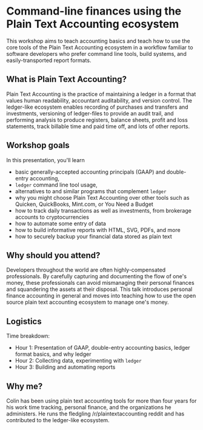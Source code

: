 # Command-line finances using the Plain Text Accounting ecosystem

This workshop aims to teach accounting basics and teach how to use the core tools of the Plain Text Accounting ecosystem in a workflow familiar to software developers who prefer command line tools, build systems, and easily-transported report formats.

## What is Plain Text Accounting?

Plain Text Accounting is the practice of maintaining a ledger in a format that values human readability, accountant auditability, and version control. The ledger-like ecosystem enables recording of purchases and transfers and investments, versioning of ledger-files to provide an audit trail, and performing analysis to produce registers, balance sheets, profit and loss statements, track billable time and paid time off, and lots of other reports. 

## Workshop goals

In this presentation, you'll learn

* basic generally-accepted accounting principals (GAAP) and double-entry accounting, 
* `ledger` command line tool usage,
* alternatives to and similar programs that complement `ledger`
* why you might choose Plain Text Accounting over other tools such as Quicken, QuickBooks, Mint.com, or You Need a Budget
* how to track daily transactions as well as investments, from brokerage accounts to cryptocurrencies
* how to automate some entry of data
* how to build informative reports with HTML, SVG, PDFs, and more
* how to securely backup your financial data stored as plain text

## Why should you attend?

Developers throughout the world are often highly-compensated professionals. By carefully capturing and documenting the flow of one's money, these professionals can avoid mismanaging their personal finances and squandering the assets at their disposal. This talk introduces personal finance accounting in general and moves into teaching how to use the open source plain text accounting ecosystem to manage one's money.

## Logistics

Time breakdown:

* Hour 1: Presentation of GAAP, double-entry accounting basics, ledger format basics, and why ledger
* Hour 2: Collecting data, experimenting with `ledger`
* Hour 3: Building and automating reports

## Why me?

Colin has been using plain text accounting tools for more than four years for his work time tracking, personal finance, and the organizations he administers. He runs the fledgling /r/plaintextaccounting reddit and has contributed to the ledger-like ecosystem.
